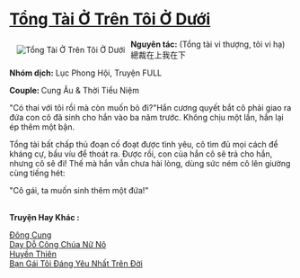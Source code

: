 <a href="https://utruyen.com/tong-tai-o-tren-toi-o-duoi/12472/" title="Tổng Tài Ở Trên Tôi Ở Dưới"><h1>Tổng Tài Ở Trên Tôi Ở Dưới</h1></a><div style="display:table"><img align="right" style="float: left; padding: 10px;" src="https://utruyen.com/images/story/200x260/tong-tai-o-tren-toi-o-duoi.jpg" alt="Tổng Tài Ở Trên Tôi Ở Dưới"><b>Nguyên tác:</b> (Tổng tài vi thượng, tôi vi hạ) 總裁在上我在下<p></p><b>Nhóm dịch:</b> Lục Phong Hội, Truyện FULL<p></p><b>Couple: </b>Cung Âu & Thời Tiểu Niệm<p></p>"Có thai với tôi rồi mà còn muốn bỏ đi?"Hắn cương quyết bắt cô phải giao ra đứa con cô đã sinh cho hắn vào ba năm trước. Không chịu một lần, hắn lại ép thêm một bận.<p></p>Tổng tài bất chấp thủ đoạn cố đoạt được tình yêu, cô tìm đủ mọi cách để kháng cự, bấu víu để thoát ra. Được rồi, con của hắn cô sẽ trả cho hắn, nhưng cô sẽ đi! Thế mà hắn vẫn chưa hài lòng, dùng sức ném cô lên giường cùng tiếng hét:<p></p>"Cô gái, ta muốn sinh thêm một đứa!"</div><p><br><b>Truyện Hay Khác :</b></p><a href="https://utruyen.com/dong-cung/4654/" alt="Đông Cung">Đông Cung</a><br/><a href="https://truyenngontinhay.wordpress.com/2019/10/03/day-do-cong-chua-nu-no/" alt="Dạy Dỗ Công Chúa Nữ Nô">Dạy Dỗ Công Chúa Nữ Nô</a><br/><a href="https://truyenhot2020.wordpress.com/2019/12/11/huyen-thien/" alt="Huyền Thiên">Huyền Thiên</a><br/><a href="https://truyenngontinhay.wordpress.com/2019/10/03/ban-gai-toi-dang-yeu-nhat-tren-doi/" alt="Bạn Gái Tôi Đáng Yêu Nhất Trên Đời">Bạn Gái Tôi Đáng Yêu Nhất Trên Đời</a><br/>